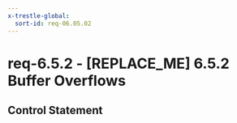 ```yaml
---
x-trestle-global:
  sort-id: req-06.05.02
---
```


# req-6.5.2 - \[REPLACE_ME\] 6.5.2 Buffer Overflows

## Control Statement
